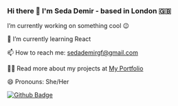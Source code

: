 ### Hi there 👋  I'm Seda Demir - based in London :gb: 

 I’m currently working on something cool 😉

🌱  I’m currently learning React

📫  How to reach me: sedademirgf@gmail.com

👨‍💻  Read more about my projects at [My Portfolio](https://seda.github.io/)

😄 Pronouns: She/Her


[![Github Badge](https://img.shields.io/badge/-Github-000?style=quare&labelColor=000&logo=Github&logoColor=white&link=link)](https://github.com/dseda) 

<!--
**dseda/dseda** is a ✨ _special_ ✨ repository because its `README.md` (this file) appears on your GitHub profile.

Here are some ideas to get you started:

- 🔭 I’m currently working on ...
- 🌱 I’m currently learning ...
- 👯 I’m looking to collaborate on ...
- 🤔 I’m looking for help with ...
- 💬 Ask me about ...
- 📫 How to reach me: ...

- ⚡ Fun fact: ...
-->
